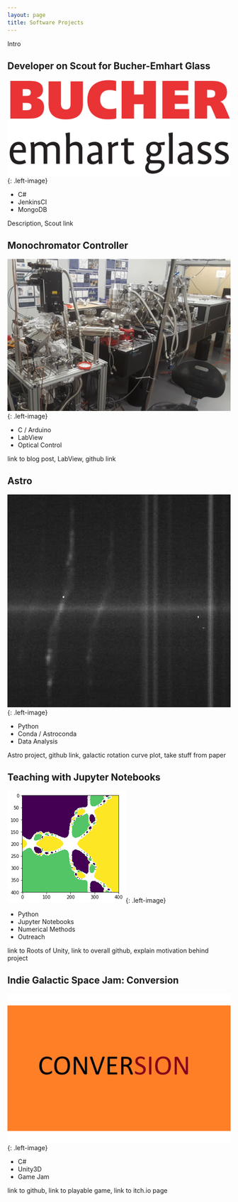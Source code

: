 ```yaml
---
layout: page
title: Software Projects
---
```


Intro

## Developer on Scout for Bucher-Emhart Glass
![Bucher-Emhart Glass Logo](/assets/images/bucherEmhartGlass.png){: .left-image}
<ul class="skillList">
<li>C#</li>
<li>JenkinsCI</li>
<li>MongoDB</li>
</ul>

Description, Scout link

## Monochromator Controller
![UHV setup](/assets/images/monochromator/labSetup.jpg){: .left-image}
<ul class="skillList">
<li>C / Arduino</li>
<li>LabView</li>
<li>Optical Control</li>
</ul>

link to blog post, LabView, github link

## Astro
![Galactic spectrum](/assets/images/code_projects/galaxy.png){: .left-image}
<ul class="skillList">
<li>Python</li>
<li>Conda / Astroconda</li>
<li>Data Analysis</li>
</ul>

Astro project, github link, galactic rotation curve plot, take stuff from paper


## Teaching with Jupyter Notebooks
![Fractal](/assets/images/code_projects/fractal.png){: .left-image}
<ul class="skillList">
<li>Python</li>
<li>Jupyter Notebooks</li>
<li>Numerical Methods</li>
<li>Outreach</li>
</ul>

link to Roots of Unity, link to overall github, explain motivation behind project

## Indie Galactic Space Jam: Conversion
![Game logo for Conversion](/assets/images/code_projects/conversion.jpg){: .left-image}
<ul class="skillList">
<li>C#</li>
<li>Unity3D</li>
<li>Game Jam</li>
</ul>

link to github, link to playable game, link to itch.io page
